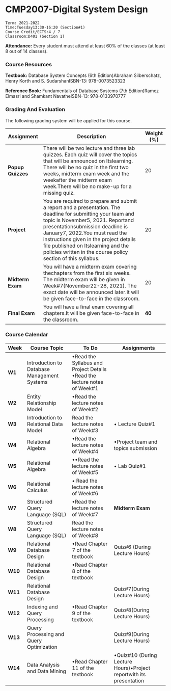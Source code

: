 # CMP2007-Digital System Design

```
Term: 2021-2022
Time:Tuesday13:30-16:20 (Section#1)
Course Credit/ECTS:4 / 7
Classroom:D401 (Section 1) 
```

**Attendance:** Every student must attend at least 60% of the classes (at least 8 out of 14 classes).

### **Course Resources**

**Textbook:** Database  System Concepts  (6th  Edition)Abraham  Silberschatz,  Henry  Korth  and  S. SudarshanISBN-13: 978-0073523323

**Reference Book:** Fundamentals of Database Systems (7th Edition)Ramez Elmasri and Shamkant NavatheISBN-13: 978-0133970777

### **Grading And Evaluation**

The following grading system will be applied for this course.

| Assignment | Description | Weight (%)|
| ----------- | ----------- | ----------- |
| **Popup Quizzes** | There will be two lecture and three lab quizzes. Each quiz will cover the topics that will be announced on Itslearning. There will be no quiz in the first two weeks, midterm exam week and the weekafter the midterm exam week.There will be no make-up for a missing quiz. | 20 |
| **Project** | You are  required to  prepare  and  submit  a  report  and  a presentation. The  deadline  for  submitting  your team  and topic is November5,  2021. Reportand  presentationsubmission deadline  is January7,  2022.You must read the  instructions  given  in  the  project  details  file published on Itslearning and the policies written in the course policy section of this syllabus.| 20
| **Midterm Exam** | You will have a midterm exam covering thechapters from the first six  weeks.  The  midterm  exam  will  be  given  in Week#7(November22-28, 2021). The exact date will be announced  later.It  will  be  given  face-to-face  in  the classroom.| 20 |
|**Final Exam**| You will have a final exam covering all chapters.It will be given face-to-face in the classroom.| **40**

### **Course Calendar**

| Week | Course Topic | To Do | Assignments
| ----------- | ----------- | ----------- |----------- |
|**W1**         |Introduction to Database Management Systems |•Read the Syllabus and Project Details •Read the lecture notes of Week#1            |
|**W2**| Entity Relationship Model|•Read the lecture notes of Week#2|
|**W3**|Introduction to Relational Data Model|Read the lecture notes of Week#3|• Lecture Quiz#1
|**W4**|Relational Algebra|•Read the lecture notes of Week#4|•Project team and topics submission
|**W5**|Relational Algebra|••Read the lecture notes of Week#5|• Lab Quiz#1
|**W6**|Relational Calculus|• Read the lecture notes of Week#6 |
|**W7**|Structured Query Language (SQL)|•Read the lecture notes of Week#7|**Midterm Exam**
|**W8**|Structured Query Language (SQL)|Read the lecture notes of Week#8 |
|**W9**|Relational Database Design|•Read Chapter 7 of the textbook|Quiz#6 (During Lecture Hours)
|**W10**|Relational Database Design|•Read Chapter 8 of the textbook||
|**W11**|Relational Database Design| |Quiz#7(During Lecture Hours)
|**W12**|Indexing and Query Processing|•Read Chapter 9 of the textbook|Quiz#8(During Lecture Hours)
|**W13**|Query Processing and Query Optimization||Quiz#9(During Lecture Hours)
|**W14**|Data Analysis and Data Mining|•Read Chapter 11 of the textbook|•Quiz#10 (During Lecture Hours)•Project reportwith its presentation
